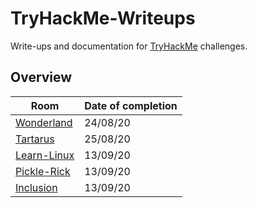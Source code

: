 # TryHackMe-Writeups

Write-ups and documentation for [TryHackMe](https://tryhackme.com/) challenges.

## Overview

| Room                       | Date of completion |
| -------------------------- | ------------------ |
| [Wonderland](Wonderland)   | 24/08/20           |
| [Tartarus](Tartarus)       | 25/08/20           |
| [Learn-Linux](Learn-Linux) | 13/09/20           |
| [Pickle-Rick](Pickle-Rick) | 13/09/20           |
| [Inclusion](Inclusion)     | 13/09/20           |
